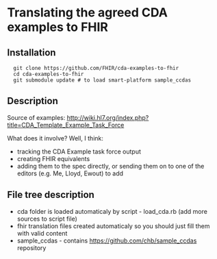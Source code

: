 # Translating the agreed CDA examples to FHIR

## Installation
```
  git clone https://github.com/FHIR/cda-examples-to-fhir
  cd cda-examples-to-fhir
  git submodule update # to load smart-platform sample_ccdas
```

## Description

Source of examples: http://wiki.hl7.org/index.php?title=CDA_Template_Example_Task_Force

What does it involve? Well, I think:
* tracking the CDA Example task force output
* creating FHIR equivalents
* adding them to the spec directly, or sending them on to one of the editors (e.g. Me, Lloyd, Ewout) to add



## File tree description

* cda folder is loaded automaticaly by script - load_cda.rb (add more sources to script file)
* fhir translation files created automaticaly so you should just fill them with valid content
* sample_ccdas - contains https://github.com/chb/sample_ccdas repository
